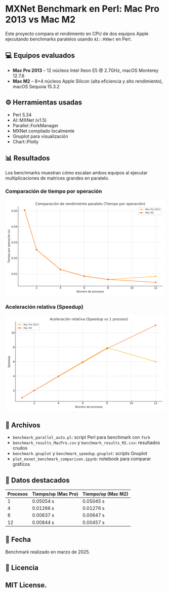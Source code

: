 # MXNet Benchmark en Perl: Mac Pro 2013 vs Mac M2

Este proyecto compara el rendimiento en CPU de dos equipos Apple ejecutando benchmarks paralelos usando `AI::MXNet` en Perl.

## 💻 Equipos evaluados

- **Mac Pro 2013** – 12 núcleos Intel Xeon E5 @ 2.7GHz, macOS Monterey 12.7.6
- **Mac M2** – 8+4 núcleos Apple Silicon (alta eficiencia y alto rendimiento), macOS Sequoia 15.3.2

## ⚙️ Herramientas usadas

- Perl 5.34
- AI::MXNet (v1.5)
- Parallel::ForkManager
- MXNet compilado localmente
- Gnuplot para visualización
- Chart::Plotly

## 📊 Resultados

Los benchmarks muestran cómo escalan ambos equipos al ejecutar multiplicaciones de matrices grandes en paralelo.

### Comparación de tiempo por operación

![Benchmark Comparativo](benchmark_plot.png)

### Aceleración relativa (Speedup)

![Speedup Relativo](benchmark_speedup.png)

## 📆 Archivos

- `benchmark_parallel_auto.pl`: script Perl para benchmark con `fork`
- `benchmark_results_MacPro.csv` y `benchmark_results_M2.csv`: resultados crudos
- `benchmark.gnuplot` y `benchmark_speedup.gnuplot`: scripts Gnuplot
- `plot_mxnet_benchmark_comparison.ipynb`: notebook para comparar gráficos

## 📓 Datos destacados

| Procesos | Tiempo/op (Mac Pro) | Tiempo/op (Mac M2) |
|----------|---------------------|---------------------|
| 1        | 0.05054 s           | 0.05045 s           |
| 4        | 0.01266 s           | 0.01276 s           |
| 8        | 0.00637 s           | 0.00647 s           |
| 12       | 0.00844 s           | 0.00457 s           |

## 📅 Fecha

Benchmark realizado en marzo de 2025.

## 📄 Licencia

## MIT License.


